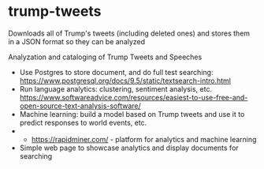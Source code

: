 # trump-tweets
Downloads all of Trump's tweets (including deleted ones) and stores them in a JSON format so they can be analyzed

Analyzation and cataloging of Trump Tweets and Speeches

* Use Postgres to store document, and do full test searching: https://www.postgresql.org/docs/9.5/static/textsearch-intro.html
* Run language analytics: clustering, sentiment analysis, etc. https://www.softwareadvice.com/resources/easiest-to-use-free-and-open-source-text-analysis-software/
* Machine learning: build a model based on Trump tweets and use it to predict responses to world events, etc.
* * https://rapidminer.com/ - platform for analytics and machine learning
* Simple web page to showcase analytics and display documents for searching
